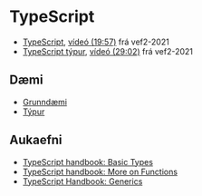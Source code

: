 # TypeScript

* [TypeScript](1.typescript.md), [vídeó (19:57)](https://youtu.be/x2eLCs9iWCo) frá vef2-2021
* [TypeScript týpur](2.types.md), [vídeó (29:02)](https://youtu.be/x2eLCs9iWCo?t=1197) frá vef2-2021

## Dæmi

* [Grunndæmi](daemi/basic)
* [Týpur](daemi/advanced)

## Aukaefni

* [TypeScript handbook: Basic Types](https://www.typescriptlang.org/docs/handbook/2/everyday-types.html)
* [TypeScript handbook: More on Functions](https://www.typescriptlang.org/docs/handbook/2/functions.html)
* [TypeScript Handbook: Generics](https://www.typescriptlang.org/docs/handbook/2/generics.html)
